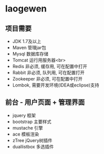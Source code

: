 # laogewen

项目需要
----
* JDK 1.7及以上<br>
* Maven 管理jar包<br>
* Mysql 数据库存储<br>
* Tomcat 运行用服务器\<br>
* Redis 非必须, 缓存用, 可在配置中打开<br>
* Rabbit 非必须, 队列用, 可在配置打开<br>
* Zookeeper 非必须, 可在配置中打开<br>
* Lombok, 需要开发环境(IDEA或eclipse)支持<br>

前台 - 用户页面 + 管理界面
---
* jquery 框架<br>
* bootstrap 主要样式<br>
* mustache 引擎<br>
* ace 模板渲染<br>
* zTree jQuery树插件<br>
* duallistbox 多选插件<br>
